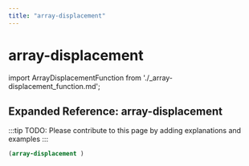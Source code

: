 ```yaml
---
title: "array-displacement"
---
```


# array-displacement

import ArrayDisplacementFunction from './_array-displacement_function.md';

<ArrayDisplacementFunction />

## Expanded Reference: array-displacement

:::tip
TODO: Please contribute to this page by adding explanations and examples
:::

```lisp
(array-displacement )
```
